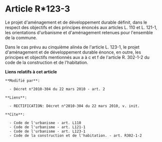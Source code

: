 # Article R*123-3

Le projet d'aménagement et de développement durable définit, dans le respect des objectifs et des principes énoncés aux
articles L. 110 et L. 121-1, les orientations d'urbanisme et d'aménagement retenues pour l'ensemble de la commune. 

Dans le cas prévu au cinquième alinéa de l'article L. 123-1, le projet d'aménagement et de développement durable énonce, en
outre, les principes et objectifs mentionnés aux a à c et f de l'article R. 302-1-2 du code de la construction et de
l'habitation.

**Liens relatifs à cet article**

	**Modifié par**:

	  - Décret n°2010-304 du 22 mars 2010 - art. 2

	**Liens**:

	  - RECTIFICATION: Décret n°2010-304 du 22 mars 2010, v. init.

	**Cite**:

	  - Code de l'urbanisme - art. L110
	  - Code de l'urbanisme - art. L121-1
	  - Code de l'urbanisme - art. L123-1
	  - Code de la construction et de l'habitation. - art. R302-1-2

